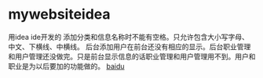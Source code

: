 # mywebsiteidea
用idea ide开发的
添加分类和信息名称时不能有空格。只允许包含大小写字母、中文、下横线、中横线。
后台添加用户在前台还没有相应的显示。后台职业管理和用户管理还没做完。只是前台显示信息的话职业管理和用户管理用不到。用户和职业是为以后要加的功能做的。
[baidu](http:www.baidu.com)
